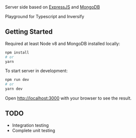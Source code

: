 Server side based on [ExpressJS](https://expressjs.com/) and [MongoDB](https://www.mongodb.com/)

Playground for Typescript and Inversify

## Getting Started

Required at least Node v8 and MongoDB installed locally:

```bash
npm install
# or
yarn
```

To start server in development:

```bash
npm run dev
# or
yarn dev
```

Open [http://localhost:3000](http://localhost:3000) with your browser to see the result.

## TODO

- Integration testing
- Complete unit testing
